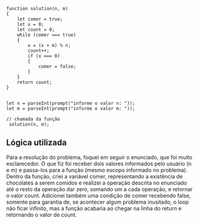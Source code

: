 ```
function solution(n, m)
{
    let comer = true;
    let x = 0;
    let count = 0;
    while (comer === true)
    {
        x = (x + m) % n;
        count++;
        if (x === 0)
        {
            comer = false;
        }
    }
    return count;
}


let n = parseInt(prompt("informe o valor n: "));
let m = parseInt(prompt("informe o valor m: "));
    
// chamada da função
 solution(n, m);
```

## Lógica utilizada
Para a resolução do problema, foquei em seguir o enunciado, que foi muito esclarecedor. O que fiz foi receber dois valores informados pelo usuário (n e m) e passa-los para a função (mesmo escopo informado no problema). Dentro da função, criei a variável
comer, representando a existência de chocolates a serem comidos e realizei a operação descrita no enunciado até o resto da operação dar zero, somando um a cada operação, e retornar o valor count.  Adicionei também uma condição de comer recebendo false, somente
para garantia de, se acontecer algum problema inusitado, o loop não ficar infinito, mas a função acabaria ao chegar na linha do return e retornando o valor de count.
